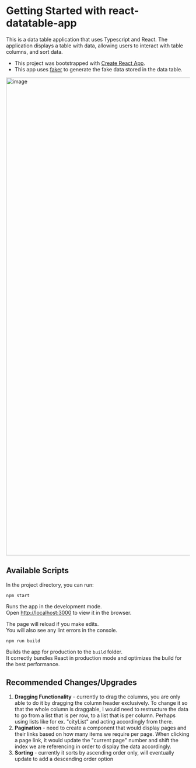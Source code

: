 # Getting Started with react-datatable-app

This is a data table application that uses Typescript and React. The application displays a table with data, allowing users to interact with table columns, and sort data. 
- This project was bootstrapped with [Create React App](https://github.com/facebook/create-react-app).
- This app uses [faker](https://fakerjs.dev) to generate the fake data stored in the data table.

<img width="1307" alt="image" src="https://github.com/monicakochofar/react-datatable-app/assets/7142197/eecf6d30-dafe-4af9-a046-ff8e1fd8c3da">

## Available Scripts

In the project directory, you can run:

`npm start`

Runs the app in the development mode.\
Open [http://localhost:3000](http://localhost:3000) to view it in the browser.

The page will reload if you make edits.\
You will also see any lint errors in the console.

`npm run build`

Builds the app for production to the `build` folder.\
It correctly bundles React in production mode and optimizes the build for the best performance.

## Recommended Changes/Upgrades

1. **Dragging Functionality** - currently to drag the columns, you are only able to do it by dragging the column header exclusively. To change it so that the whole column is draggable, I would need to restructure the data to go from a list that is per row, to a list that is per column. Perhaps using lists like for ex. "cityList" and acting accordingly from there.
2. **Pagination** - need to create a component that would display pages and their links based on how many items we require per page. When clicking a page link, it would update the "current page" number and shift the index we are referencing in order to display the data accordingly.
3. **Sorting** - currently it sorts by ascending order only, will eventually update to add a descending order option

